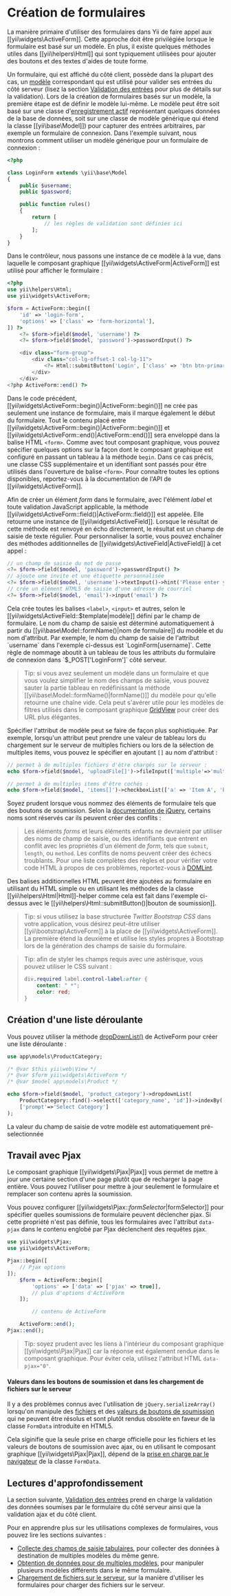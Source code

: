 Création de formulaires
=======================

La manière primaire d'utiliser des formulaires dans Yii de faire appel aux [[yii\widgets\ActiveForm]]. Cette approche doit être privilégiée lorsque le formulaire est basé sur un modèle. En plus, il existe quelques méthodes utiles dans [[yii\helpers\Html]] qui sont typiquement utilisées pour ajouter des boutons et des textes d'aides de toute forme.

Un formulaire, qui est affiché du côté client, possède dans la plupart des cas, un [modèle](structure-models.md) correspondant qui est utilisé pour valider ses entrées du côté serveur (lisez la section [Validation des entrées](input-validation.md) pour plus de détails sur la validation). Lors de la création de formulaires basés sur un modèle, la première étape est de définir le modèle lui-même. Le modèle peut être soit basé sur une classe d'[enregistrement actif](db-active-record.md) représentant quelques données de la base de données, soit sur une classe de modèle générique qui étend la classe [[yii\base\Model]]) pour capturer des entrées arbitraires, par exemple un formulaire de connexion. Dans l'exemple suivant, nous montrons comment utiliser un modèle générique pour un formulaire de connexion :

```php
<?php

class LoginForm extends \yii\base\Model
{
    public $username;
    public $password;

    public function rules()
    {
        return [
            // les règles de validation sont définies ici
        ];
    }
}
```

Dans le contrôleur, nous passons une instance de ce modèle à la vue, dans laquelle le composant graphique [[yii\widgets\ActiveForm|ActiveForm]] est utilisé pour afficher le formulaire :

```php
<?php
use yii\helpers\Html;
use yii\widgets\ActiveForm;

$form = ActiveForm::begin([
    'id' => 'login-form',
    'options' => ['class' => 'form-horizontal'],
]) ?>
    <?= $form->field($model, 'username') ?>
    <?= $form->field($model, 'password')->passwordInput() ?>

    <div class="form-group">
        <div class="col-lg-offset-1 col-lg-11">
            <?= Html::submitButton('Login', ['class' => 'btn btn-primary']) ?>
        </div>
    </div>
<?php ActiveForm::end() ?>
```

Dans le code précédent, [[yii\widgets\ActiveForm::begin()|ActiveForm::begin()]] ne crée pas seulement une instance de formulaire, mais il marque également le début du formulaire. Tout le contenu placé entre [[yii\widgets\ActiveForm::begin()|ActiveForm::begin()]] et [[yii\widgets\ActiveForm::end()|ActiveForm::end()]] sera enveloppé dans la balise HTML `<form>`. Comme avec tout composant graphique, vous pouvez spécifier quelques options sur la façon dont le composant graphique est configuré en passant un tableau à la méthode `begin`. Dans ce cas précis, une classe CSS supplémentaire et un identifiant sont passés pour être utilisés dans l'ouverture de balise `<form>`. Pour connaître toutes les options disponibles, reportez-vous à la documentation de l'API de [[yii\widgets\ActiveForm]].

Afin de créer un élément *form* dans le formulaire, avec l'élément *label* et toute validation JavaScript applicable, la méthode [[yii\widgets\ActiveForm::field()|ActiveForm::field()]] est appelée. Elle retourne une instance de [[yii\widgets\ActiveField]]. Lorsque le résultat de cette méthode est renvoyé en écho directement, le résultat est un champ de saisie de texte régulier. Pour personnaliser la sortie, vous pouvez enchaîner des méthodes additionnelles de [[yii\widgets\ActiveField|ActiveField]] à cet appel :

```php
// un champ de saisie du mot de passe
<?= $form->field($model, 'password')->passwordInput() ?>
// ajoute une invite et une étiquette personnalisée
<?= $form->field($model, 'username')->textInput()->hint('Please enter your name')->label('Name') ?>
// crée un élément HTML5 de saisie d'une adresse de courriel
<?= $form->field($model, 'email')->input('email') ?>
```

Cela crée toutes les balises `<label>`, `<input>` et autres, selon le [[yii\widgets\ActiveField::$template|modèle]] défini par le champ de formulaire. Le nom du champ de saisie est déterminé automatiquement à partir du [[yii\base\Model::formName()|nom de formulaire]] du modèle et du nom d'attribut. Par exemple, le nom du champ de saisie de l'attribut `username` dans l'exemple ci-dessus est `LoginForm[username]`. Cette règle de nommage aboutit à un tableau de tous les attributs du formulaire de connexion dans `$_POST['LoginForm']` côté serveur.

> Tip: si vous avez seulement un modèle dans un formulaire et que vous voulez simplifier le nom des champs de saisie, vous pouvez sauter la partie tableau en redéfinissant la méthode [[yii\base\Model::formName()|formName()]] du modèle pour qu'elle retourne une chaîne vide. Cela peut s'avérer utile pour les modèles de filtres utilisés dans le composant graphique [GridView](output-data-widgets.md#grid-view) pour créer des URL plus élégantes.

Spécifier l'attribut de modèle peut se faire de façon plus sophistiquée. Par exemple, lorsqu'un attribut peut prendre une valeur de tableau lors du chargement sur le serveur de multiples fichiers ou lors de la sélection de multiples items, vous pouvez le spécifier en ajoutant `[]` au nom d'attribut : 

```php
// permet à de multiples fichiers d'être chargés sur le serveur :
echo $form->field($model, 'uploadFile[]')->fileInput(['multiple'=>'multiple']);

// permet à de multiples items d'être cochés :
echo $form->field($model, 'items[]')->checkboxList(['a' => 'Item A', 'b' => 'Item B', 'c' => 'Item C']);
```

Soyez prudent lorsque vous nommez des éléments de formulaire tels que des boutons de soumission. Selon la [documentation de jQuery](https://api.jquery.com/submit/), certains noms sont réservés car ils peuvent créer des conflits :

> Les éléments *forms* et leurs éléments enfants ne devraient par utiliser des noms de champ de saisie, ou des identifiants que entrent en conflit avec les propriétés d'un élément de *form*, tels que `submit`, `length`, ou `method`. Les conflits de noms peuvent créer des échecs troublants. Pour une liste complètes des règles et pour vérifier votre code HTML à propos de ces problèmes, reportez-vous à [DOMLint](http://kangax.github.io/domlint/).

Des balises additionnelles HTML peuvent être ajoutées au formulaire en utilisant du HTML simple ou en utilisant les méthodes de la classe [[yii\helpers\Html|Html]]-helper comme cela est fait dans l'exemple ci-dessus avec le [[yii\helpers\Html::submitButton()|bouton de soumission]].


> Tip: si vous utilisez la base structurée *Twitter Bootstrap CSS* dans votre application, vous désirez peut-être utiliser [[yii\bootstrap\ActiveForm]] à la place de [[yii\widgets\ActiveForm]]. La première étend la deuxième et utilise les styles propres à Bootstrap lors de la génération des champs de saisie du formulaire.


> Tip: afin de styler les champs requis avec une astérisque, vous pouvez utiliser le CSS suivant :
>
> ```css
> div.required label.control-label:after {
>     content: " *";
>     color: red;
> }
> ```

Création d'une liste déroulante <span id="creating-activeform-dropdownlist"></span>
-------------------------------

Vous pouvez utiliser la méthode [dropDownList()](https://www.yiiframework.com/doc-2.0/yii-widgets-activefield.html#dropDownList()-detail) de ActiveForm pour créer une liste déroulante :


```php
use app\models\ProductCategory;

/* @var $this yii\web\View */
/* @var $form yii\widgets\ActiveForm */
/* @var $model app\models\Product */

echo $form->field($model, 'product_category')->dropdownList(
    ProductCategory::find()->select(['category_name', 'id'])->indexBy('id')->column(),
    ['prompt'=>'Select Category']
);
```

La valeur du champ de saisie de votre modèle est automatiquement pré-selectionnée 

Travail avec Pjax <span id="working-with-pjax"></span>
-----------------------

Le composant graphique [[yii\widgets\Pjax|Pjax]] vous permet de mettre à jour une certaine section d'une page plutôt que de recharger la page entière. Vous pouvez l'utiliser pour mettre à jour seulement le formulaire et remplacer son contenu après la soumission.

Vous pouvez configurer [[yii\widgets\Pjax::$formSelector|$formSelector]] pour spécifier quelles soumissions de formulaire peuvent déclencher pjax. Si cette propriété n'est pas définie, tous les formulaires avec l'attribut `data-pjax` dans le contenu englobé par Pjax déclenchent des requêtes pjax. 

```php
use yii\widgets\Pjax;
use yii\widgets\ActiveForm;

Pjax::begin([
    // Pjax options
]);
    $form = ActiveForm::begin([
        'options' => ['data' => ['pjax' => true]],
        // plus d'options d'ActiveForm
    ]);

        // contenu de ActiveForm

    ActiveForm::end();
Pjax::end();
```
> Tip: soyez prudent avec les liens à l'intérieur du composant graphique [[yii\widgets\Pjax|Pjax]] car la réponse est également rendue dans le composant graphique. Pour éviter cela, utilisez l'attribut HTML `data-pjax="0"`.

#### Valeurs dans les boutons de soumission et dans les chargement de fichiers sur le serveur

Il y a des problèmes connus avec l'utilisation de `jQuery.serializeArray()` lorsqu'on manipule des [fichiers](https://github.com/jquery/jquery/issues/2321) et des [valeurs de boutons de soumission](https://github.com/jquery/jquery/issues/2321) qui ne peuvent être résolus et sont plutôt rendus obsolète en faveur de la classe `FormData` introduite en HTML5. 

Cela siginifie que la seule prise en charge officielle pour les fichiers et les valeurs de boutons de soumission avec ajax, ou en utilisant le composant graphique  [[yii\widgets\Pjax|Pjax]], dépend de la [prise en charge par le navigateur](https://developer.mozilla.org/en-US/docs/Web/API/FormData#Browser_compatibility) de la classe `FormData`.

Lectures d'approfondissement <span id="further-reading"></span>
----------------------------

La section suivante, [Validation des entrées](input-validation.md) prend en charge la validation des données soumises par le formulaire du côté serveur ainsi que la validation ajax et du côté client. 

Pour en apprendre plus sur les utilisations complexes de formulaires, vous pouvez lire les sections suivantes :

- [Collecte des champs de saisie tabulaires](input-tabular-input.md), pour collecter des données à destination de multiples modèles du même genre.
- [Obtention de données pour de multiples modèles](input-multiple-models.md), pour manipuler plusieurs modèles différents dans le même formulaire.
- [Chargement de fichiers sur le serveur](input-file-upload.md), sur la manière d'utiliser les formulaires pour charger des fichiers sur le serveur.
